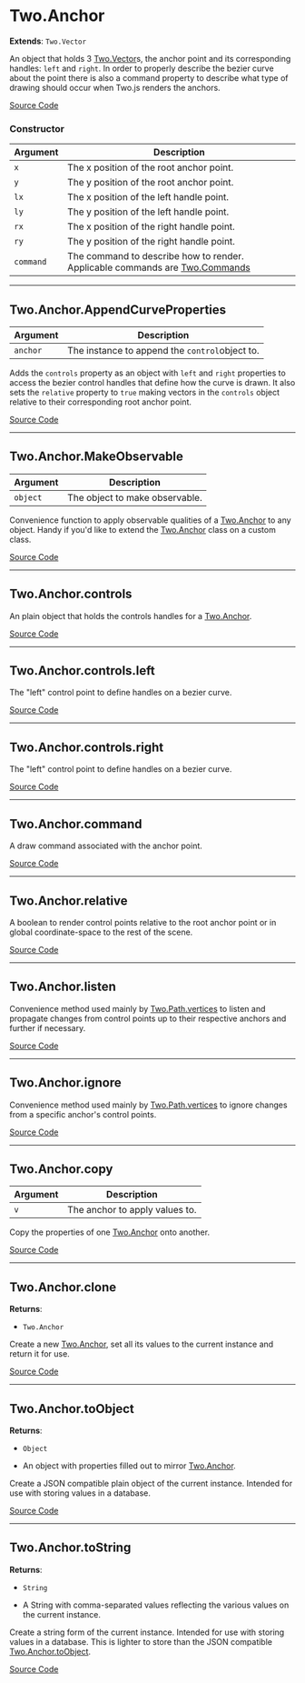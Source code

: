 # Two.Anchor


<div class="extends">

__Extends__: `Two.Vector`

</div>


An object that holds 3 [Two.Vector](/documentation/vector)s, the anchor point and its corresponding handles: `left` and `right`. In order to properly describe the bezier curve about the point there is also a command property to describe what type of drawing should occur when Two.js renders the anchors.


<div class="meta">

  [Source Code](https://github.com/jonobr1/two.js/blob/dev/src/anchor.js#L7)

</div>



### Constructor


| Argument | Description |
| ---- | ----------- |
| `x` | The x position of the root anchor point. |
| `y` | The y position of the root anchor point. |
| `lx` | The x position of the left handle point. |
| `ly` | The y position of the left handle point. |
| `rx` | The x position of the right handle point. |
| `ry` | The y position of the right handle point. |
| `command` | The command to describe how to render. Applicable commands are [Two.Commands](/documentation/commands) |



---

<div class="static function ">

## Two.Anchor.AppendCurveProperties










<div class="params">

| Argument | Description |
| ---- | ----------- |
| `anchor` | The instance to append the `control`object to. |
</div>




<div class="description">

Adds the `controls` property as an object with `left` and `right` properties to access the bezier control handles that define how the curve is drawn. It also sets the `relative` property to `true` making vectors in the `controls` object relative to their corresponding root anchor point.

</div>



<div class="meta">

  [Source Code](https://github.com/jonobr1/two.js/blob/dev/src/anchor.js#L60)

</div>






</div>



---

<div class="static function ">

## Two.Anchor.MakeObservable










<div class="params">

| Argument | Description |
| ---- | ----------- |
| `object` | The object to make observable. |
</div>




<div class="description">

Convenience function to apply observable qualities of a [Two.Anchor](/documentation/anchor) to any object. Handy if you'd like to extend the [Two.Anchor](/documentation/anchor) class on a custom class.

</div>



<div class="meta">

  [Source Code](https://github.com/jonobr1/two.js/blob/dev/src/anchor.js#L93)

</div>






</div>



---

<div class="instance member ">

## Two.Anchor.controls








<div class="properties">



</div>






<div class="description">

An plain object that holds the controls handles for a [Two.Anchor](/documentation/anchor).

</div>



<div class="meta">

  [Source Code](https://github.com/jonobr1/two.js/blob/dev/src/anchor.js#L70)

</div>






</div>



---

<div class="instance member ">

## Two.Anchor.controls.left








<div class="properties">



</div>






<div class="description">

The "left" control point to define handles on a bezier curve.

</div>



<div class="meta">

  [Source Code](https://github.com/jonobr1/two.js/blob/dev/src/anchor.js#L77)

</div>






</div>



---

<div class="instance member ">

## Two.Anchor.controls.right








<div class="properties">



</div>






<div class="description">

The "left" control point to define handles on a bezier curve.

</div>



<div class="meta">

  [Source Code](https://github.com/jonobr1/two.js/blob/dev/src/anchor.js#L84)

</div>






</div>



---

<div class="instance member ">

## Two.Anchor.command








<div class="properties">



</div>






<div class="description">

A draw command associated with the anchor point.

</div>



<div class="meta">

  [Source Code](https://github.com/jonobr1/two.js/blob/dev/src/anchor.js#L101)

</div>






</div>



---

<div class="instance member ">

## Two.Anchor.relative








<div class="properties">



</div>






<div class="description">

A boolean to render control points relative to the root anchor point or in global coordinate-space to the rest of the scene.

</div>



<div class="meta">

  [Source Code](https://github.com/jonobr1/two.js/blob/dev/src/anchor.js#L124)

</div>






</div>



---

<div class="instance function ">

## Two.Anchor.listen













<div class="description">

Convenience method used mainly by [Two.Path.vertices](/documentation/path#two-path-vertices) to listen and propagate changes from control points up to their respective anchors and further if necessary.

</div>



<div class="meta">

  [Source Code](https://github.com/jonobr1/two.js/blob/dev/src/anchor.js#L168)

</div>






</div>



---

<div class="instance function ">

## Two.Anchor.ignore













<div class="description">

Convenience method used mainly by [Two.Path.vertices](/documentation/path#two-path-vertices) to ignore changes from a specific anchor's control points.

</div>



<div class="meta">

  [Source Code](https://github.com/jonobr1/two.js/blob/dev/src/anchor.js#L186)

</div>






</div>



---

<div class="instance function ">

## Two.Anchor.copy










<div class="params">

| Argument | Description |
| ---- | ----------- |
| `v` | The anchor to apply values to. |
</div>




<div class="description">

Copy the properties of one [Two.Anchor](/documentation/anchor) onto another.

</div>



<div class="meta">

  [Source Code](https://github.com/jonobr1/two.js/blob/dev/src/anchor.js#L200)

</div>






</div>



---

<div class="instance function ">

## Two.Anchor.clone




<div class="returns">

__Returns__:



+ `Two.Anchor`




</div>










<div class="description">

Create a new [Two.Anchor](/documentation/anchor), set all its values to the current instance and return it for use.

</div>



<div class="meta">

  [Source Code](https://github.com/jonobr1/two.js/blob/dev/src/anchor.js#L239)

</div>






</div>



---

<div class="instance function ">

## Two.Anchor.toObject




<div class="returns">

__Returns__:



+ `Object`



- An object with properties filled out to mirror [Two.Anchor](/documentation/anchor).


</div>










<div class="description">

Create a JSON compatible plain object of the current instance. Intended for use with storing values in a database.

</div>



<div class="meta">

  [Source Code](https://github.com/jonobr1/two.js/blob/dev/src/anchor.js#L263)

</div>






</div>



---

<div class="instance function ">

## Two.Anchor.toString




<div class="returns">

__Returns__:



+ `String`



- A String with comma-separated values reflecting the various values on the current instance.


</div>










<div class="description">

Create a string form of the current instance. Intended for use with storing values in a database. This is lighter to store than the JSON compatible [Two.Anchor.toObject](/documentation/anchor#two-anchor-toobject).

</div>



<div class="meta">

  [Source Code](https://github.com/jonobr1/two.js/blob/dev/src/anchor.js#L289)

</div>






</div>


